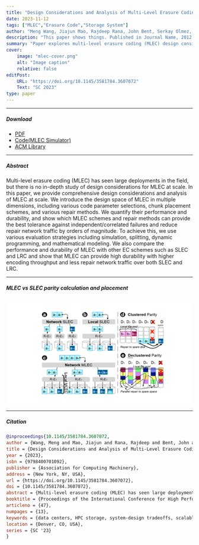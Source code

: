 ```yaml
---
title: "Design Considerations and Analysis of Multi-Level Erasure Coding in Large-Scale Data Centers" 
date: 2023-11-12
tags: ["MLEC","Erasure Code","Storage System"]
author: "Meng Wang, Jiajun Mao, Rajdeep Rana, John Bent, Serkay Olmez, Anjus George, Garrett Wilson Ransom, Jun Li, Haryadi S Gunawi"
description: "This paper shows things. Published in Journal Name, 2012." 
summary: "Paper explores multi-level erasure coding (MLEC) design considerations at scale, covering code parameters, chunk placement, repair methods, and performance comparisons with other schemes."
cover:
    image: "mlec-cover.png"
    alt: "Image caption"
    relative: false
editPost:
    URL: "https://doi.org/10.1145/3581784.3607072"
    Text: "SC 2023"
type: paper
---
```


---

##### Download

+ [PDF](https://ucare.cs.uchicago.edu/pdf/sc23-mlec.pdf)
+ [Code(MLEC Simulator)](https://github.com/ucare-uchicago/mlec-sim)
+ [ACM Library](https://dl.acm.org/doi/10.1145/3581784.3607072)

---

##### Abstract

Multi-level erasure coding (MLEC) has seen large deployments in the field, but there is no in-depth study of design considerations for MLEC at scale. In this paper, we provide comprehensive design considerations and analysis of MLEC at scale. We introduce the design space of MLEC in multiple dimensions, including various code parameter selections, chunk placement schemes, and various repair methods. We quantify their performance and durability, and show which MLEC schemes and repair methods can provide the best tolerance against independent/correlated failures and reduce repair network traffic by orders of magnitude. To achieve this, we use various evaluation strategies including simulation, splitting, dynamic programming, and mathematical modeling. We also compare the performance and durability of MLEC with other EC schemes such as SLEC and LRC and show that MLEC can provide high durability with higher encoding throughput and less repair network traffic over both SLEC and LRC.

---

##### MLEC vs SLEC parity calculation and placement

![](mlec-cover.png)

---

##### Citation

```BibTeX
@inproceedings{10.1145/3581784.3607072,
author = {Wang, Meng and Mao, Jiajun and Rana, Rajdeep and Bent, John and Olmez, Serkay and George, Anjus and Ransom, Garrett Wilson and Li, Jun and Gunawi, Haryadi S.},
title = {Design Considerations and Analysis of Multi-Level Erasure Coding in Large-Scale Data Centers},
year = {2023},
isbn = {9798400701092},
publisher = {Association for Computing Machinery},
address = {New York, NY, USA},
url = {https://doi.org/10.1145/3581784.3607072},
doi = {10.1145/3581784.3607072},
abstract = {Multi-level erasure coding (MLEC) has seen large deployments in the field, but there is no in-depth study of design considerations for MLEC at scale. In this paper, we provide comprehensive design considerations and analysis of MLEC at scale. We introduce the design space of MLEC in multiple dimensions, including various code parameter selections, chunk placement schemes, and various repair methods. We quantify their performance and durability, and show which MLEC schemes and repair methods can provide the best tolerance against independent/correlated failures and reduce repair network traffic by orders of magnitude. To achieve this, we use various evaluation strategies including simulation, splitting, dynamic programming, and mathematical modeling. We also compare the performance and durability of MLEC with other EC schemes such as SLEC and LRC and show that MLEC can provide high durability with higher encoding throughput and less repair network traffic over both SLEC and LRC.},
booktitle = {Proceedings of the International Conference for High Performance Computing, Networking, Storage and Analysis},
articleno = {47},
numpages = {13},
keywords = {data centers, HPC storage, system-design tradeoffs, scalable storage, reliability, data protection, erasure coding},
location = {Denver, CO, USA},
series = {SC '23}
}
```